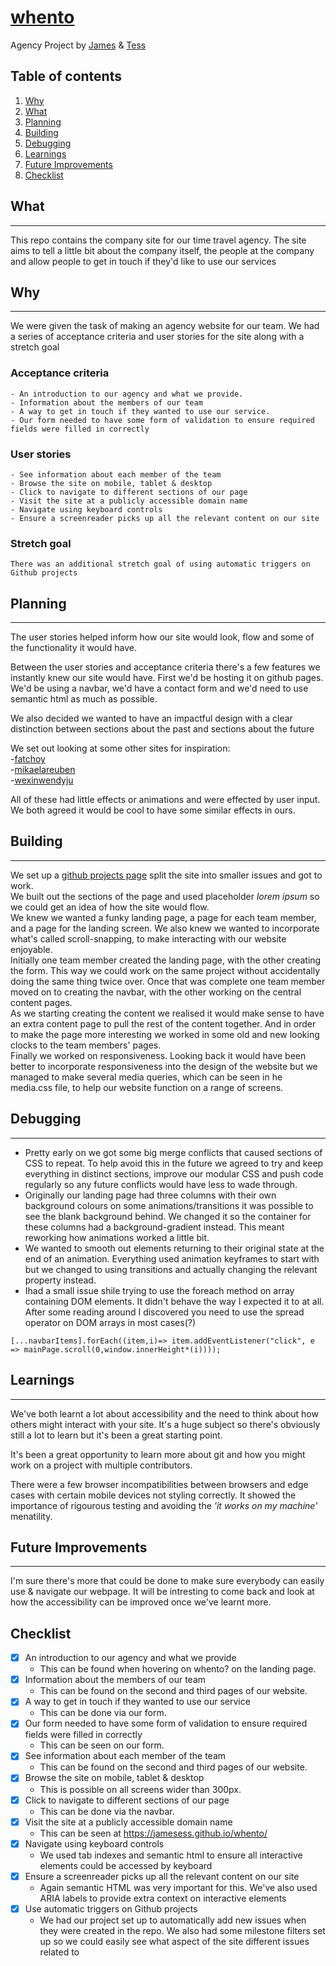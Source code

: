 # [whento](https://jamesess.github.io/whento/) 
Agency Project by [James](https://github.com/JamesESS) & [Tess](https://github.com/tess-phillips)
## Table of contents
1. [Why](#Why)
2. [What](#What)
3. [Planning](#Planning)
4. [Building](#Building)
5. [Debugging](#Debugging)
6. [Learnings](#Learnings)
7. [Future Improvements](#future-improvements)
8. [Checklist](#checklist)
## What
***
This repo contains the company site for our time travel agency. The site aims to tell a little bit about the company itself, the people at the company and allow people to get in touch if they'd like to use our services
## Why
***
We were given the task of making an agency website for our team. 
We had a series of acceptance criteria and user stories for the site along with a stretch goal
### Acceptance criteria
    - An introduction to our agency and what we provide. 
    - Information about the members of our team
    - A way to get in touch if they wanted to use our service.
    - Our form needed to have some form of validation to ensure required fields were filled in correctly
### User stories
    - See information about each member of the team
    - Browse the site on mobile, tablet & desktop
    - Click to navigate to different sections of our page
    - Visit the site at a publicly accessible domain name
    - Navigate using keyboard controls
    - Ensure a screenreader picks up all the relevant content on our site
### Stretch goal
    There was an additional stretch goal of using automatic triggers on Github projects
## Planning
***
The user stories helped inform how our site would look, flow and some of the functionality it would have.

Between the user stories and acceptance criteria there's a few features we instantly knew our site would have. First we'd be hosting it on github pages. We'd be using a navbar, we'd have a contact form and we'd need to use semantic html as much as possible.    
  
We also decided we wanted to have an impactful design with a clear distinction between sections about the past and sections about the future
  
We set out looking at some other sites for inspiration:  
-[fatchoy](https://www.fatchoy.com/)  
-[mikaelareuben](https://www.mikaelareuben.com/)  
-[wexinwendyju](https://www.wenxinwendyju.com/)

All of these had little effects or animations and were effected by user input. We both agreed it would be cool to have some similar effects in ours.  
## Building
***
We set up a [github projects page](https://github.com/users/JamesESS/projects/2) split the site into smaller issues and got to work.  
We built out the sections of the page and used placeholder *lorem ipsum* so we could get an idea of how the site would flow.  
We knew we wanted a funky landing page, a page for each team member, and a page for the landing screen. We also knew we wanted to incorporate what's called scroll-snapping, to make interacting with our website enjoyable.  
Initially one team member created the landing page, with the other creating the form. This way we could work on the same project without accidentally doing the same thing twice over. Once that was complete one team member moved on to creating the navbar, with the other working on the central content pages.  
As we starting creating the content we realised it would make sense to have an extra content page to pull the rest of the content together. And in order to make the page more interesting we worked in some old and new looking clocks to the team members' pages.  
Finally we worked on responsiveness. Looking back it would have been better to incorporate responsiveness into the design of the website but we managed to make several media queries, which can be seen in he media.css file, to help our website function on a range of screens.
## Debugging
***
- Pretty early on we got some big merge conflicts that caused sections of CSS to repeat. To help avoid this in the future we agreed to try and keep everything in distinct sections, improve our modular CSS and push code regularly so any future conflicts would have less to wade through.  
- Originally our landing page had three columns with their own background colours on some animations/transitions it was possible to see the blank background behind. We changed it so the container for these columns had a background-gradient instead. This meant reworking how animations worked a little bit.
- We wanted to smooth out elements returning to their original state at the end of an animation. Everything used animation keyframes to start with but we changed to using transitions and actually changing the relevant property instead.
- Ihad a small issue shile trying to use the foreach method on array containing DOM elements. It didn't behave the way I expected it to at all. After some reading around I discovered you need to use the spread operator on DOM arrays in most cases(?)
```
[...navbarItems].forEach((item,i)=> item.addEventListener("click", e => mainPage.scroll(0,window.innerHeight*(i))));
```
## Learnings
***
We've both learnt a lot about accessibility and the need to think about how others might interact with your site. It's a huge subject so there's obviously still a lot to learn but it's been a great starting point.  
  
It's been a great opportunity to learn more about git and how you might work on a project with multiple contributors.
  
There were a few browser incompatibilities between browsers and edge cases with certain mobile devices not styling correctly. It showed the importance of rigourous testing and avoiding the *'it works on my machine'* menatility.
## Future Improvements
***
I'm sure there's more that could be done to make sure everybody can easily use & navigate our webpage. It will be intresting to come back and look at how the accessibility can be improved once we've learnt more.
## Checklist
- [x] An introduction to our agency and what we provide
    - This can be found when hovering on whento? on the landing page. 
- [x] Information about the members of our team
    - This can be found on the second and third pages of our website.
- [x] A way to get in touch if they wanted to use our service
    - This can be done via our form.
- [x] Our form needed to have some form of validation to ensure required fields 
were filled in correctly
    - This can be seen on our form.
- [x] See information about each member of the team
    - This can be found on the second and third pages of our website.
- [x] Browse the site on mobile, tablet & desktop
    - This is possible on all screens wider than 300px.
- [x] Click to navigate to different sections of our page
    - This can be done via the navbar.
- [x] Visit the site at a publicly accessible domain name
    - This can be seen at https://jamesess.github.io/whento/
- [x] Navigate using keyboard controls
    - We used tab indexes and semantic html to ensure all interactive elements could be accessed by keyboard 
- [x] Ensure a screenreader picks up all the relevant content on our site
    - Again semantic HTML was very important for this. We've also used ARIA labels to provide extra context on interactive elements
- [x] Use automatic triggers on Github projects
    - We had our project set up to automatically add new issues when they were created in the repo. We also had some milestone filters set up so we could easily see what aspect of the site different issues related to 
